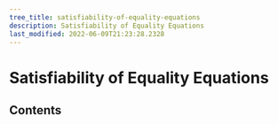 ```yaml
---
tree_title: satisfiability-of-equality-equations
description: Satisfiability of Equality Equations
last_modified: 2022-06-09T21:23:28.2328
---
```


# Satisfiability of Equality Equations

## Contents
